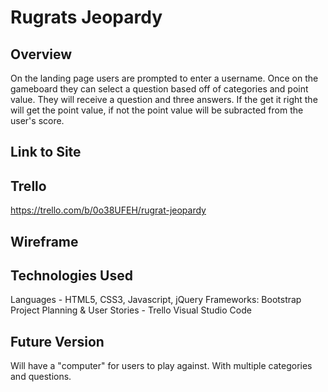 # Rugrats Jeopardy

## Overview

On the landing page users are prompted to enter a username. Once on the gameboard they can select a question based off of
categories and point value. They will receive a question and three answers. If the get it right the will get the point value,
if not the point value will be subracted from the user's score.

## Link to Site

## Trello
https://trello.com/b/0o38UFEH/rugrat-jeopardy

## Wireframe

## Technologies Used
Languages - HTML5, CSS3, Javascript, jQuery
Frameworks: Bootstrap
Project Planning & User Stories - Trello
Visual Studio Code

## Future Version
Will have a "computer" for users to play against. With multiple categories and questions.
